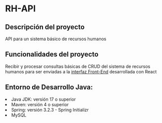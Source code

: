 <h1>RH-API</h1>
<h2>Descripción del proyecto</h2>
<p>API para un sistema básico de recursos humanos</p>

<h2>Funcionalidades del proyecto</h2>
<p>Recibir y procesar consultas básicas de CRUD del sistema de recursos humanos para ser enviadas a la <a href = "https://github.com/Fabri0607/RH-APP.git">interfaz Front-End</a> desarrollada con React<p>

<h2>Entorno de Desarrollo Java:</h2>
<li>Java JDK: versión 17 o superior</li>
<li>Maven: versión 4 o superior</li>
<li>Spring: versión 3.2.3 - Spring Initializr</li>
<li>MySQL</li>
